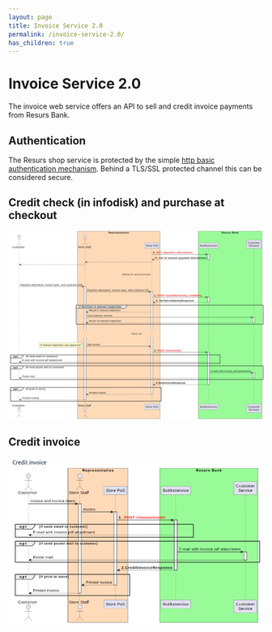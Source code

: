 ```yaml
---
layout: page
title: Invoice Service 2.0
permalink: /invoice-service-2.0/
has_children: true
---
```



# Invoice Service 2.0 

The invoice web service offers an API to sell and credit invoice
payments from Resurs Bank.
## Authentication
The Resurs shop service is protected by the simple [http basic
authentication
mechanism](http://en.wikipedia.org/wiki/Basic_access_authentication).
Behind a TLS/SSL protected channel this can be considered secure.
## Credit check (in infodisk) and purchase at checkout
![](../../attachments/3441293/128286767.png)
  
## Credit invoice
![](../../attachments/3441293/128286759.png)
  
